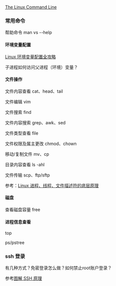 [The Linux Command Line](https://www.kancloud.cn/thinkphp/linux-command-line)

### 常用命令

帮助命令 man  vs --help

#### 环境变量配置

[Linux 环境变量配置全攻略](https://mp.weixin.qq.com/s?__biz=MzI4MDEwNzAzNg==&mid=2649451028&idx=2&sn=5be74f9de3f480f9ad4c7ece04befdff&chksm=f3a24b67c4d5c2714207da434b47fd0dd2681fa6c216ef2c9e2577a192b69471fa7397a41913&scene=132#wechat_redirect)

子进程如何访问父进程（环境）变量？

#### 文件操作

文件内容查看 cat、head、tail

文件编辑 vim

文件搜索 find

文件内容搜索 grep、awk、sed

文件类型查看 file

文件权限及属主更改 chmod、chown

移动/复制文件 mv、cp

目录内容查看 ls -ahl

文件传输 scp、ftp/sftp

参考：[Linux 进程、线程、文件描述符的底层原理](https://mp.weixin.qq.com/s/doKM1ueDz9Ut_jfVTBbOJQ)

#### 磁盘

查看磁盘容量 free

#### 进程信息查看

top

ps/pstree



### ssh 登录

有几种方式？免密登录怎么做？如何禁止root账户登录？

参考[图解 SSH 原理](https://mp.weixin.qq.com/s?__biz=MzI3MTI2NzkxMA==&mid=2247487942&idx=1&sn=c46f510ff119bd0bdfe30689f0398854&chksm=eac530efddb2b9f9a8b1bf08454084d68b200dc7d4d999fa65d0d1ed69e78c386a26331533ea&mpshare=1&scene=1&srcid=0717tNKunOWIHONN04dsyFgm&sharer_sharetime=1565775380935&sharer_shareid=266dc9451fd28ecaad4697cc057771d2&key=f8a84d04edd3d2627c2d51c9c20364a8bd050f0a5ca9f829c5af707ece4562aacd7b4fdbbec1b7c84456c246b76557464b98cb1e0f54505984994db9af068c8e5f2bdd283b7ac92eac272e3a4432b665&ascene=1&uin=MTI5MDA0NDAwOA%3D%3D&devicetype=Windows+10&version=62060833&lang=zh_CN&pass_ticket=VfTZzibTuvTk6Edv7m13QePmjxNCsWe1iJ8Cn5e7klB%2B5DWIlJVve3rADmcSPJu6)